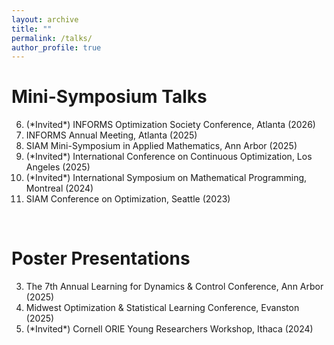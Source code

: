 ```yaml
---
layout: archive
title: ""
permalink: /talks/
author_profile: true
---
```


Mini-Symposium Talks
======

6. (\*Invited\*) INFORMS Optimization Society Conference, Atlanta (2026)
5. INFORMS Annual Meeting, Atlanta (2025)
4. SIAM Mini-Symposium in Applied Mathematics, Ann Arbor (2025)
3. (\*Invited\*) International Conference on Continuous Optimization, Los Angeles (2025)
2. (\*Invited\*) International Symposium on Mathematical Programming, Montreal (2024)
1. SIAM Conference on Optimization, Seattle (2023)

<br>

Poster Presentations
======

3. The 7th Annual Learning for Dynamics & Control Conference, Ann Arbor (2025)
2. Midwest Optimization & Statistical Learning Conference, Evanston (2025)
1. (\*Invited\*) Cornell ORIE Young Researchers Workshop, Ithaca (2024)
